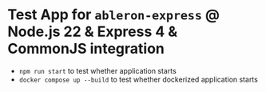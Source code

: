 # Test App for `ableron-express` @ Node.js 22 & Express 4 & CommonJS integration

* `npm run start` to test whether application starts
* `docker compose up --build` to test whether dockerized application starts
